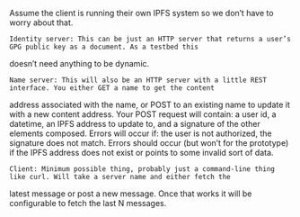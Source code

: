 Assume the client is running their own IPFS system so we don’t have to worry about that.

    Identity server: This can be just an HTTP server that returns a user’s GPG public key as a document. As a testbed this
doesn’t need anything to be dynamic.

    Name server: This will also be an HTTP server with a little REST interface. You either GET a name to get the content
address associated with the name, or POST to an existing name to update it with a new content address. Your POST request will
contain: a user id, a datetime, an IPFS address to update to, and a signature of the other elements composed. Errors will
occur if: the user is not authorized, the signature does not match. Errors should occur (but won’t for the prototype) if the
IPFS address does not exist or points to some invalid sort of data.

    Client: Minimum possible thing, probably just a command-line thing like curl. Will take a server name and either fetch the
latest message or post a new message. Once that works it will be configurable to fetch the last N messages.


